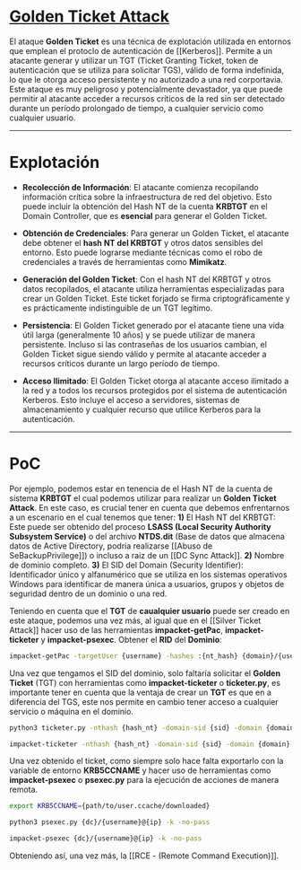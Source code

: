 # [Golden Ticket Attack](https://book.hacktricks.xyz/windows-hardening/active-directory-methodology/golden-ticket)

El ataque **Golden Ticket** es una técnica de explotación utilizada en entornos que emplean el protoclo de autenticación de [[Kerberos]]. Permite a un atacante generar y utilizar un TGT (Ticket Granting Ticket, token de autenticación que se utiliza para solicitar TGS), válido de forma indefinida, lo que le otorga acceso persistente y no autorizado a una red corportavia. Este ataque es muy peligroso y potencialmente devastador, ya que puede permitir al atacante acceder a recursos críticos de la red sin ser detectado durante un período prolongado de tiempo, a cualquier servicio como cualquier usuario.

----
# Explotación 

- **Recolección de Información**: El atacante comienza recopilando información crítica sobre la infraestructura de red del objetivo. Esto puede incluir la obtención del Hash NT de la cuenta **KRBTGT** en el Domain Controller, que es **esencial** para generar el Golden Ticket.

- **Obtención de Credenciales**: Para generar un Golden Ticket, el atacante debe obtener el **hash NT del KRBTGT** y otros datos sensibles del entorno. Esto puede lograrse mediante técnicas como el robo de credenciales a través de herramientas como **Mimikatz**.

- **Generación del Golden Ticket**: Con el hash NT del KRBTGT y otros datos recopilados, el atacante utiliza herramientas especializadas para crear un Golden Ticket. Este ticket forjado se firma criptográficamente y es prácticamente indistinguible de un TGT legítimo.

- **Persistencia**: El Golden Ticket generado por el atacante tiene una vida útil larga (generalmente 10 años) y se puede utilizar de manera persistente. Incluso si las contraseñas de los usuarios cambian, el Golden Ticket sigue siendo válido y permite al atacante acceder a recursos críticos durante un largo período de tiempo.

- **Acceso Ilimitado**: El Golden Ticket otorga al atacante acceso ilimitado a la red y a todos los recursos protegidos por el sistema de autenticación Kerberos. Esto incluye el acceso a servidores, sistemas de almacenamiento y cualquier recurso que utilice Kerberos para la autenticación.

-----
# PoC

Por ejemplo, podemos estar en tenencia de el Hash NT de la cuenta de sistema **KRBTGT** el cual podemos utilizar para realizar un **Golden Ticket Attack**.
En este caso, es crucial tener en cuenta que debemos enfrentarnos a un escenario en el cual tenemos que tener:
**1)** El Hash NT del KRBTGT: Este puede ser obtenido del proceso **LSASS (Local Security Authority Subsystem Service)** o del archivo **NTDS.dit** (Base de datos que almacena datos de Active Directory, podría realizarse [[Abuso de SeBackupPrivilege]]) o incluso a raiz de un [[DC Sync Attack]].
**2)** Nombre de dominio completo. 
**3)** El SID del Domain (Security Identifier): Identificador único y alfanumérico que se utiliza en los sistemas operativos Windows para identificar de manera única a usuarios, grupos y objetos de seguridad dentro de un dominio o una red.

Teniendo en cuenta que el **TGT** de **caualquier usuario** puede ser creado en este ataque, podemos una vez más, al igual que en el [[Silver Ticket Attack]] hacer uso de las herramientas **impacket-getPac**, **impacket-ticketer** y **impacket-psexec**. 
Obtener el **RID** del **Dominio**:

```bash
impacket-getPac -targetUser {username} -hashes :{nt_hash} {domain}/{username}
```

Una vez que tengamos el SID del dominio, solo faltaría solicitar el **Golden Ticket** (TGT) con herramientas como **impacket-ticketer** o **ticketer.py**, es importante tener en cuenta que la ventaja de crear un **TGT** es que en a diferencia del TGS, este nos permite en cambio tener acceso a cualquier servicio o máquina en el dominio.

```bash
python3 ticketer.py -nthash {hash_nt} -domain-sid {sid} -domain {domain} {user} 

impacket-ticketer -nthash {hash_nt} -domain-sid {sid} -domain {domain} {user} 
```

Una vez obtenido el ticket, como siempre solo hace falta exportarlo con la variable de entorno **KRB5CCNAME** y hacer uso de herramientas como **impacket-psexec** o **psexec.py** para la ejecución de acciones de manera remota.

```bash
export KRB5CCNAME={path/to/user.ccache/downloaded}

python3 psexec.py {dc}/{username}@{ip} -k -no-pass

impacket-psexec {dc}/{username}@{ip} -k -no-pass
```

Obteniendo así, una vez más, la [[RCE - (Remote Command Execution)]].